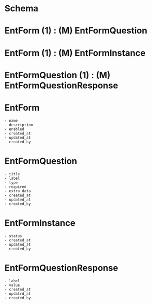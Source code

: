 # Schema

# EntForm (1) : (M) EntFormQuestion
# EntForm (1) : (M) EntFormInstance
# EntFormQuestion (1) : (M) EntFormQuestionResponse

# EntForm
    - name
    - description
    - enabled
    - created_at
    - updated_at
    - created_by
# EntFormQuestion
    - title
    - label
    - type
    - required
    - extra_data
    - created_at
    - updated_at
    - created_by

# EntFormInstance
    - status
    - created_at
    - updated_at
    - created_by

# EntFormQuestionResponse
    - label
    - value
    - created_at
    - updatrd_at
    - created_by
